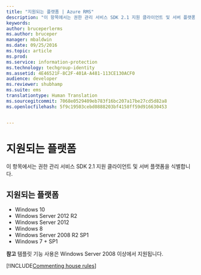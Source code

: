 ```yaml
---
title: "지원되는 플랫폼 | Azure RMS"
description: "이 항목에서는 권한 관리 서비스 SDK 2.1 지원 클라이언트 및 서버 플랫폼을 식별합니다."
keywords: 
author: bruceperlerms
ms.author: bruceper
manager: mbaldwin
ms.date: 09/25/2016
ms.topic: article
ms.prod: 
ms.service: information-protection
ms.technology: techgroup-identity
ms.assetid: 4E46521F-8C2F-401A-A481-113CE130ACF0
audience: developer
ms.reviewer: shubhamp
ms.suite: ems
translationtype: Human Translation
ms.sourcegitcommit: 7068e0529409eb783f16bc207a17be27cd5d82a8
ms.openlocfilehash: 5f9c19503cebd0888203bf4158ff59d916630453


---
```


# <a name="supported-platforms"></a>지원되는 플랫폼

이 항목에서는 권한 관리 서비스 SDK 2.1 지원 클라이언트 및 서버 플랫폼을 식별합니다.

## <a name="supported-platforms"></a>지원되는 플랫폼

-   Windows 10
-   Windows Server 2012 R2
-   Windows Server 2012
-   Windows 8
-   Windows Server 2008 R2 SP1
-   Windows 7 + SP1

**참고** 템플릿 기능 사용은 Windows Server 2008 이상에서 지원됩니다.


[!INCLUDE[Commenting house rules](../includes/houserules.md)]


<!--HONumber=Jan17_HO1-->


